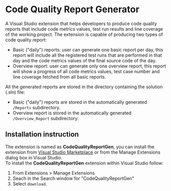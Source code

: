 # Code Quality Report Generator
A Visual Studio extension that helps developers to produce code quality reports that include code metrics values, test run results and line coverage of the working project.
The extension is capable of producing two types of code quality report:  
- Basic ("daily") reports: user can generate one basic report per day, this report will include all the registered test runs that are performed in that day and the code metrics values of the final source code of the day.  
- Overview report: user can generate only one overview report, this report will show a progress of all code metrics values, test case number and line coverage fetched from all basic reports.  

All the generated reports are stored in the directory containing the solution (.sln) file:  
- Basic ("daily") reports are stored in the automatically generated `/Reports` subdirectory.
- Overview report is stored in the automatically generated `/Overview_Report` subdirectory.
## Installation instruction 
The extension is named as **CodeQualityReportGen**, you can install the extension from [Visual Studio Marketplace](https://marketplace.visualstudio.com/items?itemName=UCLBlueprints.CQRG) or from the Manage Extensions dialog box in Visual Studio.  
To install the **CodeQualityReportGen** extension within Visual Studio follow:  
1. From Extensions > Manage Extensions
2. Seach in the Search window for "CodeQualityReportGen"
3. Select `download`.
